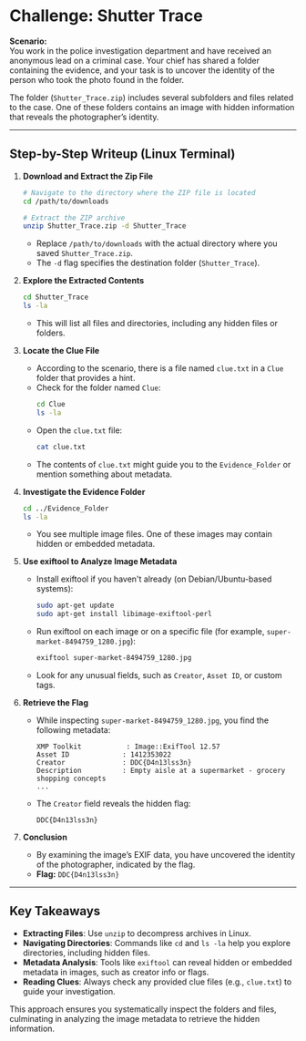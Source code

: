
# Challenge: Shutter Trace

**Scenario:**  
You work in the police investigation department and have received an anonymous lead on a criminal case. Your chief has shared a folder containing the evidence, and your task is to uncover the identity of the person who took the photo found in the folder.

The folder (`Shutter_Trace.zip`) includes several subfolders and files related to the case. One of these folders contains an image with hidden information that reveals the photographer’s identity.  

---

## Step-by-Step Writeup (Linux Terminal)

1. **Download and Extract the Zip File**

   ```bash
   # Navigate to the directory where the ZIP file is located
   cd /path/to/downloads

   # Extract the ZIP archive
   unzip Shutter_Trace.zip -d Shutter_Trace
   ```
   - Replace `/path/to/downloads` with the actual directory where you saved `Shutter_Trace.zip`.
   - The `-d` flag specifies the destination folder (`Shutter_Trace`).

2. **Explore the Extracted Contents**

   ```bash
   cd Shutter_Trace
   ls -la
   ```
   - This will list all files and directories, including any hidden files or folders.

3. **Locate the Clue File**

   - According to the scenario, there is a file named `clue.txt` in a `Clue` folder that provides a hint.  
   - Check for the folder named `Clue`:
     ```bash
     cd Clue
     ls -la
     ```
   - Open the `clue.txt` file:
     ```bash
     cat clue.txt
     ```
   - The contents of `clue.txt` might guide you to the `Evidence_Folder` or mention something about metadata.

4. **Investigate the Evidence Folder**

   ```bash
   cd ../Evidence_Folder
   ls -la
   ```
   - You see multiple image files. One of these images may contain hidden or embedded metadata.

5. **Use exiftool to Analyze Image Metadata**

   - Install exiftool if you haven't already (on Debian/Ubuntu-based systems):
     ```bash
     sudo apt-get update
     sudo apt-get install libimage-exiftool-perl
     ```
   - Run exiftool on each image or on a specific file (for example, `super-market-8494759_1280.jpg`):
     ```bash
     exiftool super-market-8494759_1280.jpg
     ```
   - Look for any unusual fields, such as `Creator`, `Asset ID`, or custom tags.

6. **Retrieve the Flag**

   - While inspecting `super-market-8494759_1280.jpg`, you find the following metadata:
     ```
     XMP Toolkit           : Image::ExifTool 12.57
     Asset ID             : 1412353022
     Creator              : DDC{D4n13lss3n}
     Description          : Empty aisle at a supermarket - grocery shopping concepts
     ...
     ```
   - The `Creator` field reveals the hidden flag:
     ```
     DDC{D4n13lss3n}
     ```

7. **Conclusion**

   - By examining the image’s EXIF data, you have uncovered the identity of the photographer, indicated by the flag.  
   - **Flag:** `DDC{D4n13lss3n}`

---

## Key Takeaways

- **Extracting Files**: Use `unzip` to decompress archives in Linux.  
- **Navigating Directories**: Commands like `cd` and `ls -la` help you explore directories, including hidden files.  
- **Metadata Analysis**: Tools like `exiftool` can reveal hidden or embedded metadata in images, such as creator info or flags.  
- **Reading Clues**: Always check any provided clue files (e.g., `clue.txt`) to guide your investigation.

This approach ensures you systematically inspect the folders and files, culminating in analyzing the image metadata to retrieve the hidden information.
